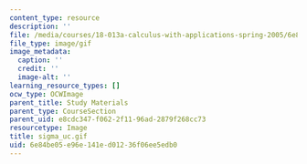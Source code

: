 ```yaml
---
content_type: resource
description: ''
file: /media/courses/18-013a-calculus-with-applications-spring-2005/6e84be05e96e141ed01236f06ee5edb0_sigma_uc.gif
file_type: image/gif
image_metadata:
  caption: ''
  credit: ''
  image-alt: ''
learning_resource_types: []
ocw_type: OCWImage
parent_title: Study Materials
parent_type: CourseSection
parent_uid: e8cdc347-f062-2f11-96ad-2879f268cc73
resourcetype: Image
title: sigma_uc.gif
uid: 6e84be05-e96e-141e-d012-36f06ee5edb0
---
```

